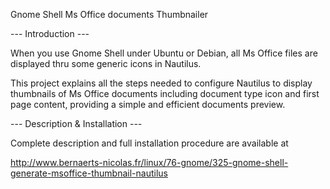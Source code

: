 Gnome Shell Ms Office documents Thumbnailer

--- Introduction ---

When you use Gnome Shell under Ubuntu or Debian, all Ms Office files are displayed thru some generic icons in Nautilus.

This project explains all the steps needed to configure Nautilus to display thumbnails of Ms Office documents
including document type icon and first page content, providing a simple and efficient documents preview.

--- Description & Installation ---

Complete description and full installation procedure are available at

http://www.bernaerts-nicolas.fr/linux/76-gnome/325-gnome-shell-generate-msoffice-thumbnail-nautilus
